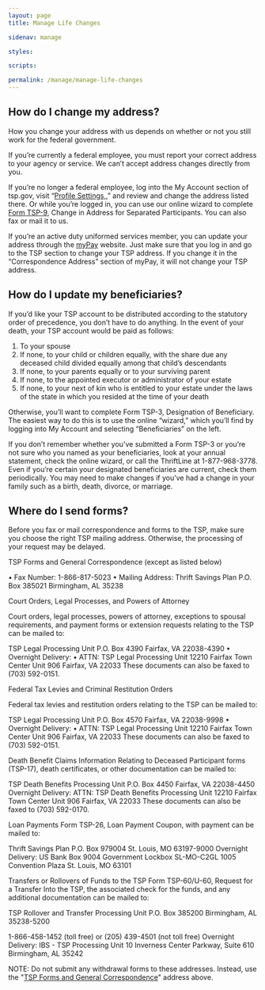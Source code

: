 ```yaml
---
layout: page
title: Manage Life Changes

sidenav: manage

styles:

scripts:

permalink: /manage/manage-life-changes
---
```


<main class="usa-grid usa-section usa-content usa-layout-docs" id="main-content">
    <div class="usa-width-three-fourths usa-layout-docs-main_content">

<h2>How do I change my address?</h2>

<p>How you change your address with us depends on whether or not you still work for the federal government.</p>

<p>If you’re currently a federal employee, you must report your correct address to your agency or service. We can’t accept address changes directly from you.</p>

<p>If you’re no longer a federal employee, log into the My Account section of tsp.gov, visit “<a href="javascript:void(0)">Profile Settings,</a>,” and review and change the address listed there. Or while you’re logged in, you can use our online wizard to complete <a href="javascript:void(0)">Form TSP-9</a>, Change in Address for Separated Participants. You can also fax or mail it to us.</p>

<p>If you’re an active duty uniformed services member, you can update your address through the <a href="https://mypay.dfas.mil/mypay.aspx" target="\_blank">myPay</a> website. Just make sure that you log in and go to the TSP section to change your TSP address. If you change it in the “Correspondence Address” section of myPay, it will not change your TSP address.</p>

<h2>How do I update my beneficiaries?</h2>

<p>If you’d like your TSP account to be distributed according to the statutory order of precedence, you don’t have to do anything. In the event of your death, your TSP account would be paid as follows:</p>

<ol>
<li>To your spouse</li>
<li>If none, to your child or children equally, with the share due any deceased child divided equally among that child’s descendants</li>
<li>If none, to your parents equally or to your surviving parent</li>
<li>If none, to the appointed executor or administrator of your estate</li>
<li>If none, to your next of kin who is entitled to your estate under the laws of the state in which you resided at the time of your death</li>
</ol>

<p>Otherwise, you’ll want to complete Form TSP-3, Designation of Beneficiary. The easiest way to do this is to use the online “wizard,” which you’ll find by logging into My Account and selecting “Beneficiaries” on the left.</p>

<p>If you don’t remember whether you’ve submitted a Form TSP-3 or you’re not sure who you named as your beneficiaries, look at your annual statement, check the online wizard, or call the ThriftLine at 1-877-968-3778.  Even if you’re certain your designated beneficiaries are current, check them periodically. You may need to make changes if you’ve had a change in your family such as a birth, death, divorce, or marriage.</p>

<h2>Where do I send forms?</h2>

<p>Before you fax or mail correspondence and forms to the TSP, make sure you choose the right TSP mailing address. Otherwise, the processing of your request may be delayed.</p>

TSP Forms and General Correspondence (except as listed below)

•	Fax Number:
1-866-817-5023	•	Mailing Address:
Thrift Savings Plan
P.O. Box 385021
Birmingham, AL 35238

Court Orders, Legal Processes, and Powers of Attorney

Court orders, legal processes, powers of attorney, exceptions to spousal requirements, and payment forms or extension requests relating to the TSP can be mailed to:

TSP Legal Processing Unit
P.O. Box 4390
Fairfax, VA 22038-4390	•	Overnight Delivery:
•	ATTN: TSP Legal Processing Unit
12210 Fairfax Town Center
Unit 906
Fairfax, VA 22033
These documents can also be faxed to (703) 592-0151.

Federal Tax Levies and Criminal Restitution Orders

Federal tax levies and restitution orders relating to the TSP can be mailed to:

TSP Legal Processing Unit
P.O. Box 4570
Fairfax, VA 22038-9998	•	Overnight Delivery:
•	ATTN: TSP Legal Processing Unit
12210 Fairfax Town Center
Unit 906
Fairfax, VA 22033
These documents can also be faxed to (703) 592-0151.

Death Benefit Claims
Information Relating to Deceased Participant forms (TSP-17), death certificates, or other documentation can be mailed to:

TSP Death Benefits Processing Unit
P.O. Box 4450
Fairfax, VA 22038-4450	Overnight Delivery:
ATTN: TSP Death Benefits Processing Unit
12210 Fairfax Town Center
Unit 906
Fairfax, VA 22033
These documents can also be faxed to (703) 592-0170.

Loan Payments
Form TSP-26, Loan Payment Coupon, with payment can be mailed to:

Thrift Savings Plan
P.O. Box 979004
St. Louis, MO 63197-9000	Overnight Delivery:
US Bank
Box 9004
Government Lockbox SL-MO-C2GL
1005 Convention Plaza
St. Louis, MO 63101

Transfers or Rollovers of Funds to the TSP
Form TSP-60/U-60, Request for a Transfer Into the TSP, the associated check for the funds, and any additional documentation can be mailed to:

TSP Rollover and Transfer Processing Unit
P.O. Box 385200
Birmingham, AL 35238-5200

1-866-458-1452 (toll free) or (205) 439-4501 (not toll free)	Overnight Delivery:
IBS - TSP Processing Unit
10 Inverness Center Parkway, Suite 610
Birmingham, AL 35242

<p><span class="bold">NOTE:</span> Do not submit any withdrawal forms to these addresses. Instead, use the "<a href="#general-correspondence">TSP Forms and General Correspondence</a>" address above.</p>

  </div>
  </main>
<!-- CONTENT END -->
